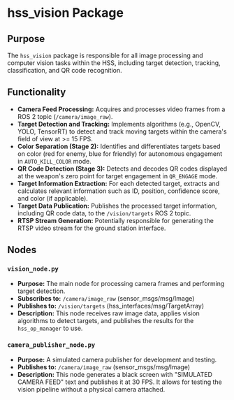 # hss_vision Package

## Purpose
The `hss_vision` package is responsible for all image processing and computer vision tasks within the HSS, including target detection, tracking, classification, and QR code recognition.

## Functionality
- **Camera Feed Processing:** Acquires and processes video frames from a ROS 2 topic (`/camera/image_raw`).
- **Target Detection and Tracking:** Implements algorithms (e.g., OpenCV, YOLO, TensorRT) to detect and track moving targets within the camera's field of view at >= 15 FPS.
- **Color Separation (Stage 2):** Identifies and differentiates targets based on color (red for enemy, blue for friendly) for autonomous engagement in `AUTO_KILL_COLOR` mode.
- **QR Code Detection (Stage 3):** Detects and decodes QR codes displayed at the weapon's zero point for target engagement in `QR_ENGAGE` mode.
- **Target Information Extraction:** For each detected target, extracts and calculates relevant information such as ID, position, confidence score, and color (if applicable).
- **Target Data Publication:** Publishes the processed target information, including QR code data, to the `/vision/targets` ROS 2 topic.
- **RTSP Stream Generation:** Potentially responsible for generating the RTSP video stream for the ground station interface.

## Nodes

### `vision_node.py`
- **Purpose:** The main node for processing camera frames and performing target detection.
- **Subscribes to:** `/camera/image_raw` (sensor_msgs/msg/Image)
- **Publishes to:** `/vision/targets` (hss_interfaces/msg/TargetArray)
- **Description:** This node receives raw image data, applies vision algorithms to detect targets, and publishes the results for the `hss_op_manager` to use.

### `camera_publisher_node.py`
- **Purpose:** A simulated camera publisher for development and testing.
- **Publishes to:** `/camera/image_raw` (sensor_msgs/msg/Image)
- **Description:** This node generates a black screen with "SIMULATED CAMERA FEED" text and publishes it at 30 FPS. It allows for testing the vision pipeline without a physical camera attached.
